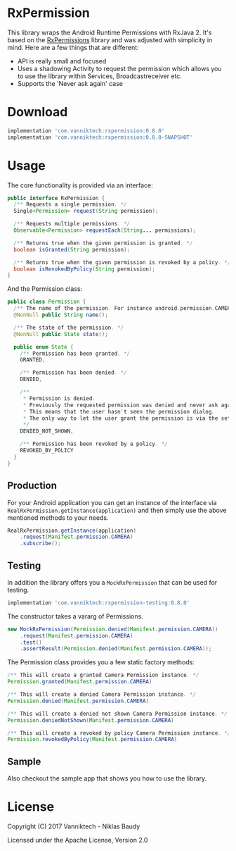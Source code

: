 RxPermission
============

This library wraps the Android Runtime Permissions with RxJava 2. It's based on the [RxPermissions](https://github.com/tbruyelle/RxPermissions) library and was adjusted with simplicity in mind. Here are a few things that are different:

- API is really small and focused
- Uses a shadowing Activity to request the permission which allows you to use the library within Services, Broadcastreceiver etc.
- Supports the 'Never ask again' case

# Download

```groovy
implementation 'com.vanniktech:rxpermission:0.8.0'
implementation 'com.vanniktech:rxpermission:0.8.0-SNAPSHOT'
```

# Usage

The core functionality is provided via an interface:

```java
public interface RxPermission {
  /** Requests a single permission. */
  Single<Permission> request(String permission);

  /** Requests multiple permissions. */
  Observable<Permission> requestEach(String... permissions);

  /** Returns true when the given permission is granted. */
  boolean isGranted(String permission);

  /** Returns true when the given permission is revoked by a policy. */
  boolean isRevokedByPolicy(String permission);
}
```

And the Permission class:

```java
public class Permission {
  /** The name of the permission. For instance android.permission.CAMERA */
  @NonNull public String name();

  /** The state of the permission. */
  @NonNull public State state();

  public enum State {
    /** Permission has been granted. */
    GRANTED,

    /** Permission has been denied. */
    DENIED,

    /**
     * Permission is denied.
     * Previously the requested permission was denied and never ask again was selected.
     * This means that the user hasn't seen the permission dialog.
     * The only way to let the user grant the permission is via the settings now.
     */
    DENIED_NOT_SHOWN,

    /** Permission has been revoked by a policy. */
    REVOKED_BY_POLICY
  }
}
```

## Production

For your Android application you can get an instance of the interface via `RealRxPermission.getInstance(application)` and then simply use the above mentioned methods to your needs.

```java
RealRxPermission.getInstance(application)
    .request(Manifest.permission.CAMERA)
    .subscribe();
```

## Testing

In addition the library offers you a `MockRxPermission` that can be used for testing.

```gradle
implementation 'com.vanniktech:rxpermission-testing:0.8.0'
```

The constructor takes a vararg of Permissions.

```java
new MockRxPermission(Permission.denied(Manifest.permission.CAMERA))
    .request(Manifest.permission.CAMERA)
    .test()
    .assertResult(Permission.denied(Manifest.permission.CAMERA));
```

The Permission class provides you a few static factory methods:

```java
/** This will create a granted Camera Permission instance. */
Permission.granted(Manifest.permission.CAMERA)

/** This will create a denied Camera Permission instance. */
Permission.denied(Manifest.permission.CAMERA)

/** This will create a denied not shown Camera Permission instance. */
Permission.deniedNotShown(Manifest.permission.CAMERA)

/** This will create a revoked by policy Camera Permission instance. */
Permission.revokedByPolicy(Manifest.permission.CAMERA)
```

## Sample

Also checkout the sample app that shows you how to use the library.

# License

Copyright (C) 2017 Vanniktech - Niklas Baudy

Licensed under the Apache License, Version 2.0
